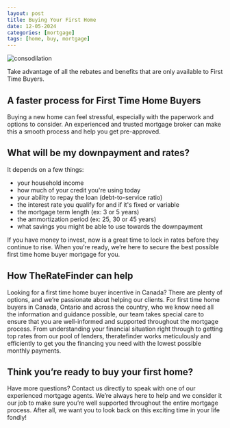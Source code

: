 ```yaml
---
layout: post
title: Buying Your First Home
date: 12-05-2024
categories: [mortgage]
tags: [home, buy, mortgage]
---
```

![consodilation](https://images.unsplash.com/photo-1560518883-ce09059eeffa?q=80&w=1000&auto=format&fit=crop&ixlib=rb-4.0.3&ixid=M3wxMjA3fDB8MHxzZWFyY2h8Mnx8bW9ydGdhZ2V8ZW58MHx8MHx8fDA%3D)

Take advantage of all the rebates and benefits that are only available to First Time Buyers.

## A faster process for First Time Home Buyers

Buying a new home can feel stressful, especially with the paperwork and options to consider. An experienced and trusted mortgage broker can make this a smooth process and help you get pre-approved.

## What will be my downpayment and rates?

It depends on a few things:

- your household income
- how much of your credit you're using today
- your ability to repay the loan (debt-to-service ratio)
- the interest rate you qualify for and if it's fixed or variable
- the mortgage term length (ex: 3 or 5 years)
- the ammortization period (ex: 25, 30 or 45 years)
- what savings you might be able to use towards the downpayment

If you have money to invest, now is a great time to lock in rates before they continue to rise. When you’re ready, we’re here to secure the best possible first time home buyer mortgage for you.

## How TheRateFinder can help

Looking for a first time home buyer incentive in Canada? There are plenty of options, and we’re passionate about helping our clients. For first time home buyers in Canada, Ontario and across the country, who we know need all the information and guidance possible, our team takes special care to ensure that you are well-informed and supported throughout the mortgage process. From understanding your financial situation right through to getting top rates from our pool of lenders, theratefinder works meticulously and efficiently to get you the financing you need with the lowest possible monthly payments.

## Think you’re ready to buy your first home?

Have more questions? Contact us directly to speak with one of our experienced mortgage agents. We’re always here to help and we consider it our job to make sure you’re well supported throughout the entire mortgage process. After all, we want you to look back on this exciting time in your life fondly!
